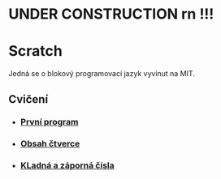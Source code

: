 # UNDER CONSTRUCTION rn !!!

# Scratch
Jedná se o blokový programovací jazyk vyvinut na MIT.

## Cvičení
- ### [První program](https://github.com/jaywor1/scratch/blob/main/prvn%C3%AD_program/zad%C3%A1n%C3%AD.md)

- ### [Obsah čtverce](https://github.com/jaywor1/scratch/blob/main/obsah_%C4%8Dtverce/zad%C3%A1n%C3%AD.md)

- ### [KLadná a záporná čísla](https://github.com/jaywor1/scratch/blob/main/kladn%C3%A1_a_z%C3%A1porn%C3%A1_%C4%8D%C3%ADsla/zad%C3%A1n%C3%AD.md)